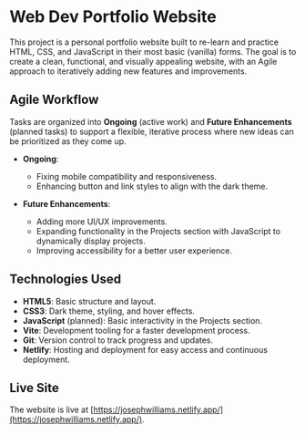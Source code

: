 # Web Dev Portfolio Website

This project is a personal portfolio website built to re-learn and practice HTML, CSS, and JavaScript in their most basic (vanilla) forms. The goal is to create a clean, functional, and visually appealing website, with an Agile approach to iteratively adding new features and improvements.

## Agile Workflow

Tasks are organized into **Ongoing** (active work) and **Future Enhancements** (planned tasks) to support a flexible, iterative process where new ideas can be prioritized as they come up.

- **Ongoing**:
  - Fixing mobile compatibility and responsiveness.
  - Enhancing button and link styles to align with the dark theme.
  
- **Future Enhancements**:
  - Adding more UI/UX improvements.
  - Expanding functionality in the Projects section with JavaScript to dynamically display projects.
  - Improving accessibility for a better user experience.

## Technologies Used

- **HTML5**: Basic structure and layout.
- **CSS3**: Dark theme, styling, and hover effects.
- **JavaScript** (planned): Basic interactivity in the Projects section.
- **Vite**: Development tooling for a faster development process.
- **Git**: Version control to track progress and updates.
- **Netlify**: Hosting and deployment for easy access and continuous deployment.

## Live Site

The website is live at [https://josephwilliams.netlify.app/](https://josephwilliams.netlify.app/).

